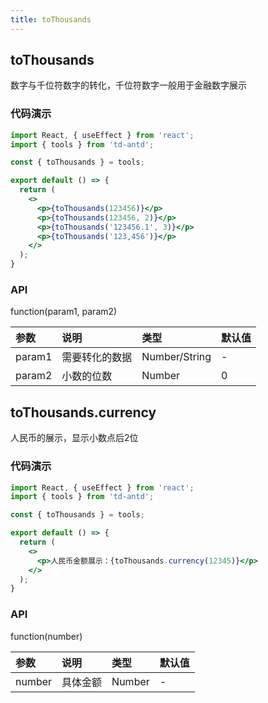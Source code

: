 ```yaml
---
title: toThousands
---
```


## toThousands

数字与千位符数字的转化，千位符数字一般用于金融数字展示

### 代码演示

```jsx
import React, { useEffect } from 'react';
import { tools } from 'td-antd';

const { toThousands } = tools;

export default () => {
  return (
    <>
      <p>{toThousands(123456)}</p>
      <p>{toThousands(123456, 2)}</p>
      <p>{toThousands('123456.1', 3)}</p>
      <p>{toThousands('123,456')}</p>
    </>
  );
}
```

### API

function(param1, param2)

|参数|说明|类型|默认值|
|:--|:--|:--|:--|
|param1|需要转化的数据|Number/String|-|
|param2|小数的位数|Number|0|

## toThousands.currency

人民币的展示，显示小数点后2位

### 代码演示

```jsx
import React, { useEffect } from 'react';
import { tools } from 'td-antd';

const { toThousands } = tools;

export default () => {
  return (
    <>
      <p>人民币金额展示：{toThousands.currency(12345)}</p>
    </>
  );
}
```

### API

function(number)

|参数|说明|类型|默认值|
|:--|:--|:--|:--|
|number|具体金额|Number|-|
